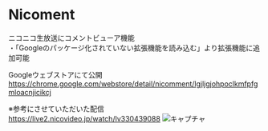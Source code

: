 # Nicoment

ニコニコ生放送にコメントビューア機能<br>
・「Googleのパッケージ化されていない拡張機能を読み込む」より拡張機能に追加可能

Googleウェブストアにて公開
https://chrome.google.com/webstore/detail/nicomment/lgjljgjohpoclkmfpfgmloacnjicikcj

※参考にさせていただいた配信<br>
https://live2.nicovideo.jp/watch/lv330439088
![キャプチャ](https://user-images.githubusercontent.com/53800600/107871075-bf3bdb00-6ee1-11eb-999e-8a1f7623d89c.PNG)

